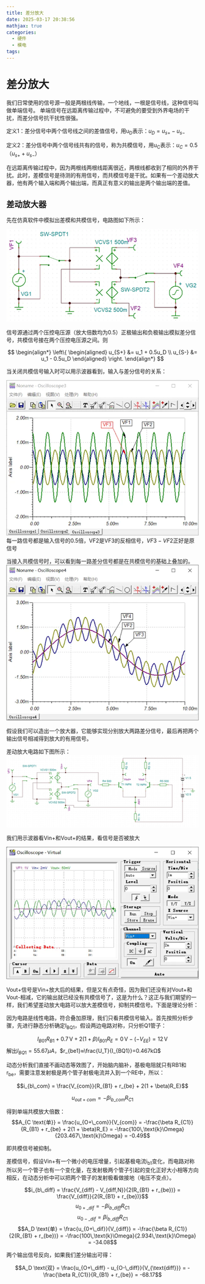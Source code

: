 ```yaml
---
title: 差分放大
date: 2025-03-17 20:38:56
mathjax: true
categories:
  - 硬件
  - 模电
tags:
---
```


# 差分放大
我们日常使用的信号源一般是两根线传输，一个地线，一根是信号线，这种信号叫做单端信号。
单端信号在远距离传输过程中，不可避免的要受到外界电场的干扰，而差分信号抗干扰性很强。

定义1：差分信号中两个信号线之间的差值信号，用u<sub>D</sub>表示：$u_D = u_{s+}-u_{s-}$

定义2：差分信号中两个信号线共有的信号，称为共模信号，用u<sub>C</sub>表示：$u_C = 0.5（u_{s+}+u_{s-}）$

在远距离传输过程中，因为两根线两根线距离很近，两根线都收到了相同的外界干扰。此时，差模信号是待测的有用信号，而共模信号是干扰。如果有一个差动放大器，他有两个输入端和两个输出端，而真正有意义的输出是两个输出端的差值。

## 差动放大器
先在仿真软件中模拟出差模和共模信号，电路图如下所示：

![image](https://github.com/maxiro-samurai/picx-images-hosting/raw/master/image.2vewiworjx.webp)

信号源通过两个压控电压源（放大倍数均为0.5）正极输出和负极输出模拟差分信号，共模信号接在两个压控电压源之间。则

$$
\begin{align*}
\left\{
\begin{aligned}
u_{S+} &= u_1 + 0.5u_D \\
u_{S-} &= u_1 - 0.5u_D
\end{aligned}
\right.
\end{align*}
$$

当关闭共模信号输入时可以用示波器看到，输入与差分信号的关系：

![image](https://github.com/maxiro-samurai/picx-images-hosting/raw/master/image.26lmzwu1ma.webp)
每一路信号都是输入信号的0.5倍，VF2是VF3的反相信号，$VF3-VF2$正好是原信号

当接入共模信号时，可以看到每一路差分信号都是在共模信号的基础上叠加的。
![image](https://github.com/maxiro-samurai/picx-images-hosting/raw/master/image.8z6omdpalg.webp)

假设我们可以造出一个放大器，它能够实现分别放大两路差分信号，最后再把两个输出信号相减得到放大的有用信号。

差动放大电路如下图所示：
![image](https://github.com/maxiro-samurai/picx-images-hosting/raw/master/image.6t7a0n2yc1.webp)

我们用示波器看Vin+和Vout+的结果，看信号是否被放大

![image](https://github.com/maxiro-samurai/picx-images-hosting/raw/master/image.6bh8c2a0c5.webp)

Vout+信号是Vin+放大后的结果，但是又有点奇怪，因为我们还没有对Vout+和Vout-相减，它的输出就已经没有共模信号了，这是为什么？这正与我们期望的一样，我们希望差动放大电路可以放大差模信号，抑制共模信号。下面是理论分析：

因为电路是线性电路，符合叠加原理，我们只看共模信号输入。首先按照分析步骤，先进行静态分析确定I<sub>BQ1</sub>，假设两边电路对称，只分析Q1管子：

$$
I_{B01}R_{B1} + 0.7\,\text{V} + 2(1 + \beta)I_{B01}R_E = 0\,\text{V} - (-V_{EE}) = 12\,\text{V}
$$
解出$I_{BQ1} = 55.67μA$，$r_{be1}≈\frac{U_T}{I_{BQ1}}=0.467kΩ$

动态分析我们直接不画动态等效图了，开始脑内脑补，基极电阻就只有RB1和r<sub>be</sub>，需要注意发射极是两个管子射极电流并入到一个RE中，所以：

$$i_{b\_com} = \frac{V_{com}}{R_{B1} + r_{be} + 2(1 + \beta)R_E}$$

$$u_{out+com} = -βi_{b\_com}R_{C1}$$


得到单端共模放大倍数：
$$A_{C \text{单}} = \frac{u_{O+\_com}}{V_{com}} = -\frac{\beta R_{C1}}{R_{B1} + r_{be} + 2(1 + \beta)R_E} = -\frac{100\,\text{k}\Omega}{203.467\,\text{k}\Omega} = -0.49$$

即共模信号被抑制。


差模信号，假设Vin+有一个微小的电压增量，引起基极电流i<sub>b1</sub>变化，而电路对称所以另一个管子也有一个变化量，在发射极两个管子引起的变化正好大小相等方向相反，在动态分析中可以把两个管子的发射极看做接地（电压不变点）。

$$i_{b\_diff} = \frac{V_{diff} - V_{diff,N}}{2(R_{B1} + r_{be})} = \frac{V_{diff}}{2(R_{B1} + r_{be})}$$
$$u_{0+\_dif} = -\beta i_{b\_diff} R_{C1}$$
$$u_{0-\_dif} = \beta i_{b\_diff} R_{C1}$$
$$A_D \text{单} = \frac{u_{0+\_dif}}{V_{diff}} = -\frac{\beta R_{C1}}{2(R_{B1} + r_{be})} = -\frac{100\,\text{k}\Omega}{2.934\,\text{k}\Omega} = -34.08$$

两个输出信号反向，如果我们差分输出可得：

$$A_D \text{双} = \frac{u_{O+\_diff} - u_{O-\_diff}}{V_{\text{diff}}} = -\frac{\beta R_{C1}}{R_{B1} + r_{be}} = -68.17$$